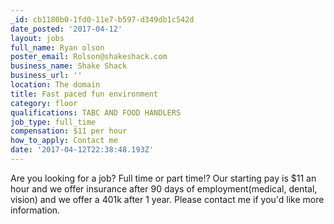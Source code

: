 ```yaml
---
_id: cb1180b0-1fd0-11e7-b597-d349db1c542d
date_posted: '2017-04-12'
layout: jobs
full_name: Ryan olson
poster_email: Rolson@shakeshack.com
business_name: Shake Shack
business_url: ''
location: The domain
title: Fast paced fun environment
category: floor
qualifications: TABC AND FOOD HANDLERS
job_type: full_time
compensation: $11 per hour
how_to_apply: Contact me
date: '2017-04-12T22:38:48.193Z'
---
```

Are you looking for a job? Full time or part time!? Our starting pay is $11 an hour and we offer insurance after 90 days of employment(medical, dental, vision) and we offer a 401k after 1 year. Please contact me if you'd like more information.
